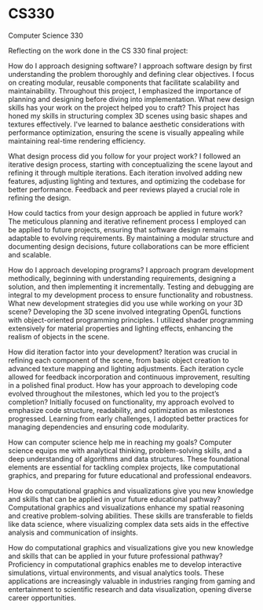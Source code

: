 # CS330
Computer Science 330

Reflecting on the work done in the CS 330 final project:

How do I approach designing software?
I approach software design by first understanding the problem thoroughly and defining clear objectives. I focus on creating modular, reusable components that facilitate scalability and maintainability. Throughout this project, I emphasized the importance of planning and designing before diving into implementation.
What new design skills has your work on the project helped you to craft?
This project has honed my skills in structuring complex 3D scenes using basic shapes and textures effectively. I've learned to balance aesthetic considerations with performance optimization, ensuring the scene is visually appealing while maintaining real-time rendering efficiency.

What design process did you follow for your project work?
I followed an iterative design process, starting with conceptualizing the scene layout and refining it through multiple iterations. Each iteration involved adding new features, adjusting lighting and textures, and optimizing the codebase for better performance. Feedback and peer reviews played a crucial role in refining the design.

How could tactics from your design approach be applied in future work?
The meticulous planning and iterative refinement process I employed can be applied to future projects, ensuring that software design remains adaptable to evolving requirements. By maintaining a modular structure and documenting design decisions, future collaborations can be more efficient and scalable.

How do I approach developing programs?
I approach program development methodically, beginning with understanding requirements, designing a solution, and then implementing it incrementally. Testing and debugging are integral to my development process to ensure functionality and robustness.
What new development strategies did you use while working on your 3D scene?
Developing the 3D scene involved integrating OpenGL functions with object-oriented programming principles. I utilized shader programming extensively for material properties and lighting effects, enhancing the realism of objects in the scene.

How did iteration factor into your development?
Iteration was crucial in refining each component of the scene, from basic object creation to advanced texture mapping and lighting adjustments. Each iteration cycle allowed for feedback incorporation and continuous improvement, resulting in a polished final product.
How has your approach to developing code evolved throughout the milestones, which led you to the project’s completion?
Initially focused on functionality, my approach evolved to emphasize code structure, readability, and optimization as milestones progressed. Learning from early challenges, I adopted better practices for managing dependencies and ensuring code modularity.

How can computer science help me in reaching my goals?
Computer science equips me with analytical thinking, problem-solving skills, and a deep understanding of algorithms and data structures. These foundational elements are essential for tackling complex projects, like computational graphics, and preparing for future educational and professional endeavors.

How do computational graphics and visualizations give you new knowledge and skills that can be applied in your future educational pathway?
Computational graphics and visualizations enhance my spatial reasoning and creative problem-solving abilities. These skills are transferable to fields like data science, where visualizing complex data sets aids in the effective analysis and communication of insights.

How do computational graphics and visualizations give you new knowledge and skills that can be applied in your future professional pathway?
Proficiency in computational graphics enables me to develop interactive simulations, virtual environments, and visual analytics tools. These applications are increasingly valuable in industries ranging from gaming and entertainment to scientific research and data visualization, opening diverse career opportunities.
